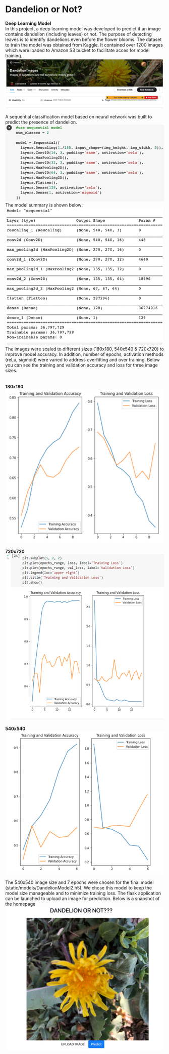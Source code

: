 # Dandelion or Not?
__Deep Learning Model__</br>
In this project, a deep learning model was developed to predict if an image contains dandelion (including leaves) or not. The purpose of detecting leaves is to identify dandelions even before the flower blooms. 
The dataset to train the model was obtained from Kaggle. It contained over 1200 images which were loaded to Amazon S3 bucket to facilitate acces for model training.
![](Images/readme_images/kaggle.png)

A sequential classification model based on neural network was built to predict the presence of dandelion.  
![](Images/readme_images/modelcode.png)
The model summary is shown below:</br>
![](Images/readme_images/modelsummary.png)</br>
The images were scaled to different sizes (180x180, 540x540 & 720x720) to improve model accuracy. In addition, number of epochs, activation methods (reLu, sigmoid) were varied to address overfitting and over training.  Below you can see the training and validation accuracy and loss for three image sizes. </br>
</br>
</br>
__180x180__
![180x180](Images/readme_images/180.png)
</br>
</br>
__720x720__ </br>
![](Images/readme_images/720.png)
</br>
</br>
__540x540__ </br>
![](Images/readme_images/540.png)

The 540x540 image size and 7 epochs were chosen for the final model (static/models/DandelionModel2.h5). We chose this model to keep the model size manageable and to minimize training loss.
The flask application can be launched to upload an image for prediction. Below is a snapshot of the homepage
![](Images/readme_images/dandelion.png)
